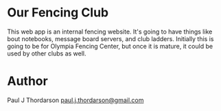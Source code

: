 Our Fencing Club
=====================================
This web app is an internal fencing website.  It's going to have things like bout notebooks, message board servers, and club ladders.
Initially this is going to be for Olympia Fencing Center, but once it is mature, it could be used by other clubs as well.

Author
=====================================
Paul J Thordarson paul.j.thordarson@gmail.com
